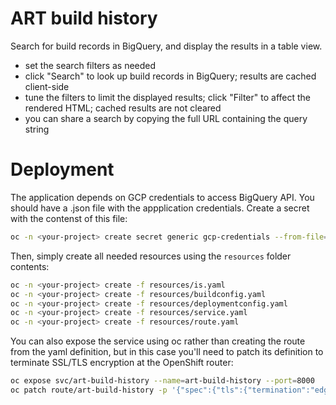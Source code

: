 # ART build history
Search for build records in BigQuery, and display the results in a table view.

- set the search filters as needed
- click "Search" to look up build records in BigQuery; results are cached client-side
- tune the filters to limit the displayed results; click "Filter" to affect the rendered HTML; cached results are not cleared
- you can share a search by copying the full URL containing the query string

# Deployment

The application depends on GCP credentials to access BigQuery API. You should have a .json file with the appplication
credentials. Create a secret with the contenst of this file:
```bash
oc -n <your-project> create secret generic gcp-credentials --from-file=gcp-credentials.json=/path/to/creds.json
```

Then, simply create all needed resources using the `resources` folder contents:
```bash
oc -n <your-project> create -f resources/is.yaml
oc -n <your-project> create -f resources/buildconfig.yaml
oc -n <your-project> create -f resources/deploymentconfig.yaml
oc -n <your-project> create -f resources/service.yaml
oc -n <your-project> create -f resources/route.yaml
```

You can also expose the service using oc rather than creating the route from the yaml definition, but in this case
you'll need to patch its definition to terminate SSL/TLS encryption at the OpenShift router:
```bash
oc expose svc/art-build-history --name=art-build-history --port=8000
oc patch route/art-build-history -p '{"spec":{"tls":{"termination":"edge"}}}'
```
